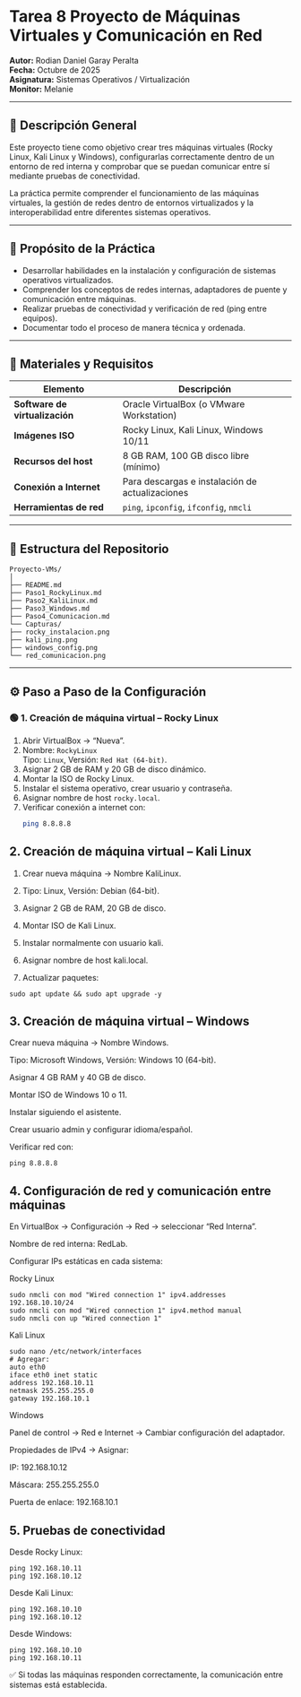 # Tarea 8 Proyecto de Máquinas Virtuales y Comunicación en Red

**Autor:** Rodian Daniel Garay Peralta  
**Fecha:** Octubre de 2025  
**Asignatura:** Sistemas Operativos / Virtualización  
**Monitor:** Melanie  

---

## 📘 Descripción General

Este proyecto tiene como objetivo crear tres máquinas virtuales (Rocky Linux, Kali Linux y Windows), configurarlas correctamente dentro de un entorno de red interna y comprobar que se puedan comunicar entre sí mediante pruebas de conectividad.  

La práctica permite comprender el funcionamiento de las máquinas virtuales, la gestión de redes dentro de entornos virtualizados y la interoperabilidad entre diferentes sistemas operativos.

---

## 🎯 Propósito de la Práctica

- Desarrollar habilidades en la instalación y configuración de sistemas operativos virtualizados.  
- Comprender los conceptos de redes internas, adaptadores de puente y comunicación entre máquinas.  
- Realizar pruebas de conectividad y verificación de red (ping entre equipos).  
- Documentar todo el proceso de manera técnica y ordenada.

---

## 🧰 Materiales y Requisitos

| Elemento | Descripción |
|-----------|--------------|
| **Software de virtualización** | Oracle VirtualBox (o VMware Workstation) |
| **Imágenes ISO** | Rocky Linux, Kali Linux, Windows 10/11 |
| **Recursos del host** | 8 GB RAM, 100 GB disco libre (mínimo) |
| **Conexión a Internet** | Para descargas e instalación de actualizaciones |
| **Herramientas de red** | `ping`, `ipconfig`, `ifconfig`, `nmcli` |

---

## 🧩 Estructura del Repositorio
```
Proyecto-VMs/
│
├── README.md
├── Paso1_RockyLinux.md
├── Paso2_KaliLinux.md
├── Paso3_Windows.md
├── Paso4_Comunicacion.md
└── Capturas/
├── rocky_instalacion.png
├── kali_ping.png
├── windows_config.png
└── red_comunicacion.png
```

---

## ⚙️ Paso a Paso de la Configuración

### 🟢 1. Creación de máquina virtual – Rocky Linux
1. Abrir VirtualBox → “Nueva”.
2. Nombre: `RockyLinux`  
   Tipo: `Linux`, Versión: `Red Hat (64-bit)`.
3. Asignar 2 GB de RAM y 20 GB de disco dinámico.
4. Montar la ISO de Rocky Linux.
5. Instalar el sistema operativo, crear usuario y contraseña.
6. Asignar nombre de host `rocky.local`.
7. Verificar conexión a internet con:
   ```bash
   ping 8.8.8.8
## 2. Creación de máquina virtual – Kali Linux

1. Crear nueva máquina → Nombre KaliLinux.

2. Tipo: Linux, Versión: Debian (64-bit).

3. Asignar 2 GB de RAM, 20 GB de disco.

4. Montar ISO de Kali Linux.

5. Instalar normalmente con usuario kali.

6. Asignar nombre de host kali.local.

7. Actualizar paquetes:

```
sudo apt update && sudo apt upgrade -y
```

## 3. Creación de máquina virtual – Windows

Crear nueva máquina → Nombre Windows.

Tipo: Microsoft Windows, Versión: Windows 10 (64-bit).

Asignar 4 GB RAM y 40 GB de disco.

Montar ISO de Windows 10 o 11.

Instalar siguiendo el asistente.

Crear usuario admin y configurar idioma/español.

Verificar red con:
```
ping 8.8.8.8
```
## 4. Configuración de red y comunicación entre máquinas

En VirtualBox → Configuración → Red → seleccionar “Red Interna”.

Nombre de red interna: RedLab.

Configurar IPs estáticas en cada sistema:

Rocky Linux
```
sudo nmcli con mod "Wired connection 1" ipv4.addresses 192.168.10.10/24
sudo nmcli con mod "Wired connection 1" ipv4.method manual
sudo nmcli con up "Wired connection 1"
```
Kali Linux
```
sudo nano /etc/network/interfaces
# Agregar:
auto eth0
iface eth0 inet static
address 192.168.10.11
netmask 255.255.255.0
gateway 192.168.10.1
```  
Windows

Panel de control → Red e Internet → Cambiar configuración del adaptador.

Propiedades de IPv4 → Asignar:

IP: 192.168.10.12

Máscara: 255.255.255.0

Puerta de enlace: 192.168.10.1

 ## 5. Pruebas de conectividad

Desde Rocky Linux:
```
ping 192.168.10.11
ping 192.168.10.12
```

Desde Kali Linux:
```
ping 192.168.10.10
ping 192.168.10.12
```

Desde Windows:
```
ping 192.168.10.10
ping 192.168.10.11
```

✅ Si todas las máquinas responden correctamente, la comunicación entre sistemas está establecida.
